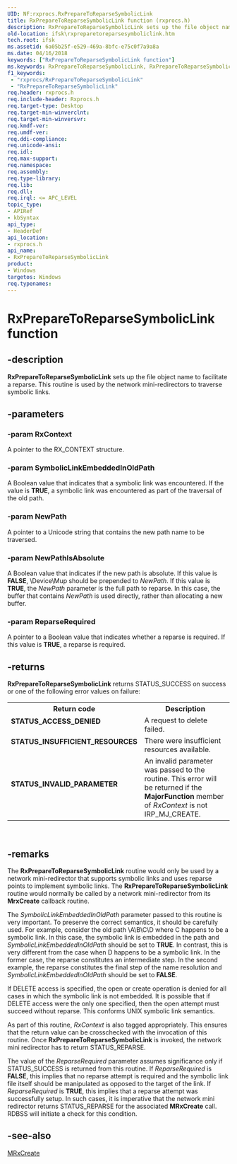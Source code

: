 ```yaml
---
UID: NF:rxprocs.RxPrepareToReparseSymbolicLink
title: RxPrepareToReparseSymbolicLink function (rxprocs.h)
description: RxPrepareToReparseSymbolicLink sets up the file object name to facilitate a reparse. This routine is used by the network mini-redirectors to traverse symbolic links.
old-location: ifsk\rxpreparetoreparsesymboliclink.htm
tech.root: ifsk
ms.assetid: 6a05b25f-e529-469a-8bfc-e75c0f7a9a8a
ms.date: 04/16/2018
keywords: ["RxPrepareToReparseSymbolicLink function"]
ms.keywords: RxPrepareToReparseSymbolicLink, RxPrepareToReparseSymbolicLink routine [Installable File System Drivers], ifsk.rxpreparetoreparsesymboliclink, rxprocs/RxPrepareToReparseSymbolicLink, rxref_6726dffd-ccae-43e0-98da-14dc0d11c7c2.xml
f1_keywords:
 - "rxprocs/RxPrepareToReparseSymbolicLink"
 - "RxPrepareToReparseSymbolicLink"
req.header: rxprocs.h
req.include-header: Rxprocs.h
req.target-type: Desktop
req.target-min-winverclnt: 
req.target-min-winversvr: 
req.kmdf-ver: 
req.umdf-ver: 
req.ddi-compliance: 
req.unicode-ansi: 
req.idl: 
req.max-support: 
req.namespace: 
req.assembly: 
req.type-library: 
req.lib: 
req.dll: 
req.irql: <= APC_LEVEL
topic_type:
- APIRef
- kbSyntax
api_type:
- HeaderDef
api_location:
- rxprocs.h
api_name:
- RxPrepareToReparseSymbolicLink
product:
- Windows
targetos: Windows
req.typenames: 
---
```


# RxPrepareToReparseSymbolicLink function


## -description


<b>RxPrepareToReparseSymbolicLink</b> sets up the file object name to facilitate a reparse. This routine is used by the network mini-redirectors to traverse symbolic links. 


## -parameters




### -param RxContext

A pointer to the RX_CONTEXT structure.


### -param SymbolicLinkEmbeddedInOldPath

A Boolean value that indicates that a symbolic link was encountered. If the value is <b>TRUE</b>, a symbolic link was encountered as part of the traversal of the old path.


### -param NewPath

A pointer to a Unicode string that contains the new path name to be traversed.


### -param NewPathIsAbsolute

A Boolean value that indicates if the new path is absolute. If this value is <b>FALSE</b>, \Device\Mup should be prepended to <i>NewPath</i>. If this value is <b>TRUE</b>, the <i>NewPath</i> parameter is the full path to reparse. In this case, the buffer that contains <i>NewPath</i> is used directly, rather than allocating a new buffer.


### -param ReparseRequired

A pointer to a Boolean value that indicates whether a reparse is required. If this value is <b>TRUE</b>, a reparse is required.


## -returns



<b>RxPrepareToReparseSymbolicLink</b> returns STATUS_SUCCESS on success or one of the following error values on failure: 

<table>
<tr>
<th>Return code</th>
<th>Description</th>
</tr>
<tr>
<td width="40%">
<dl>
<dt><b>STATUS_ACCESS_DENIED</b></dt>
</dl>
</td>
<td width="60%">
A request to delete failed.

</td>
</tr>
<tr>
<td width="40%">
<dl>
<dt><b>STATUS_INSUFFICIENT_RESOURCES</b></dt>
</dl>
</td>
<td width="60%">
There were insufficient resources available.

</td>
</tr>
<tr>
<td width="40%">
<dl>
<dt><b>STATUS_INVALID_PARAMETER</b></dt>
</dl>
</td>
<td width="60%">
An invalid parameter was passed to the routine. This error will be returned if the <b>MajorFunction</b> member of <i>RxContext </i>is not IRP_MJ_CREATE. 

</td>
</tr>
</table>
 




## -remarks



The <b>RxPrepareToReparseSymbolicLink</b> routine would only be used by a network mini-redirector that supports symbolic links and uses reparse points to implement symbolic links. The <b>RxPrepareToReparseSymbolicLink</b> routine would normally be called by a network mini-redirector from its <b>MrxCreate</b> callback routine.

The <i>SymbolicLinkEmbeddedInOldPath</i> parameter passed to this routine is very important. To preserve the correct semantics, it should be carefully used. For example, consider the old path \A\B\C\D where C happens to be a symbolic link. In this case, the symbolic link is embedded in the path and <i>SymbolicLinkEmbeddedInOldPath</i> should be set to <b>TRUE</b>. In contrast, this is very different from the case when D happens to be a symbolic link. In the former case, the reparse constitutes an intermediate step. In the second example, the reparse constitutes the final step of the name resolution and <i>SymbolicLinkEmbeddedInOldPath</i> should be set to <b>FALSE</b>.

If DELETE access is specified, the open or create operation is denied for all cases in which the symbolic link is not embedded. It is possible that if DELETE access were the only one specified, then the open attempt must succeed without reparse. This conforms UNIX symbolic link semantics.

As part of this routine, <i>RxContext</i> is also tagged appropriately. This ensures that the return value can be crosschecked with the invocation of this routine. Once <b>RxPrepareToReparseSymbolicLink</b> is invoked, the network mini redirector has to return STATUS_REPARSE.

The value of the <i>ReparseRequired</i> parameter assumes significance only if STATUS_SUCCESS is returned from this routine. If <i>ReparseRequired</i> is <b>FALSE</b>, this implies that no reparse attempt is required and the symbolic link file itself should be manipulated as opposed to the target of the link. If <i>ReparseRequired</i> is <b>TRUE</b>, this implies that a reparse attempt was successfully setup. In such cases, it is imperative that the network mini redirector returns STATUS_REPARSE for the associated <b>MRxCreate</b> call. RDBSS will initiate a check for this condition. 




## -see-also




<a href="https://docs.microsoft.com/windows-hardware/drivers/ifs/mrxcreate">MRxCreate</a>
 

 

